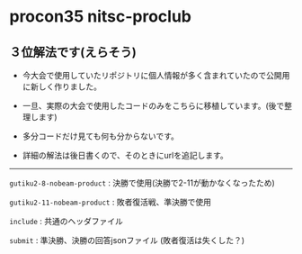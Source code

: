 # procon35 nitsc-proclub
## ３位解法です(えらそう)

- 今大会で使用していたリポジトリに個人情報が多く含まれていたので公開用に新しく作りました。

- 一旦、実際の大会で使用したコードのみをこちらに移植しています。(後で整理します)


- 多分コードだけ見ても何も分からないです。

- 詳細の解法は後日書くので、そのときにurlを追記します。

---

`gutiku2-8-nobeam-product` : 決勝で使用(決勝で2-11が動かなくなったため)

`gutiku2-11-nobeam-product` : 敗者復活戦、準決勝で使用

`include` : 共通のヘッダファイル

`submit` : 準決勝、決勝の回答jsonファイル (敗者復活は失くした？)
